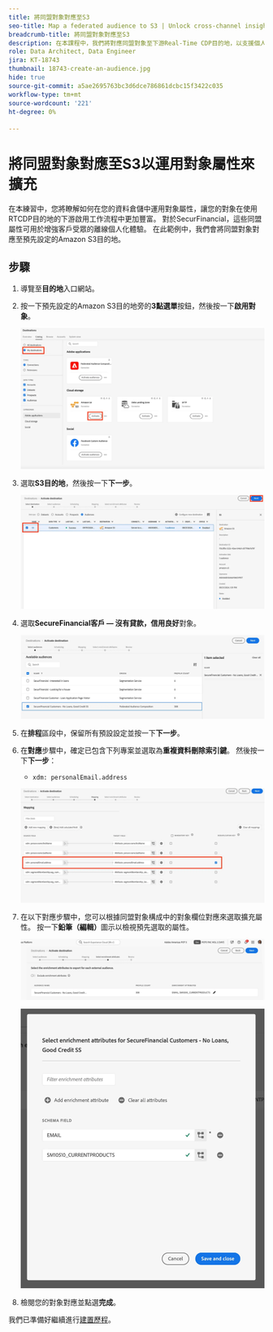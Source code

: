 ```yaml
---
title: 將同盟對象對應至S3
seo-title: Map a federated audience to S3 | Unlock cross-channel insights with Federated Audience Composition
breadcrumb-title: 將同盟對象對應至S3
description: 在本課程中，我們將對應同盟對象至下游Real-Time CDP目的地，以支援個人化的離線體驗。
role: Data Architect, Data Engineer
jira: KT-18743
thumbnail: 18743-create-an-audience.jpg
hide: true
source-git-commit: a5ae2695763bc3d6dce786861dcbc15f3422c035
workflow-type: tm+mt
source-wordcount: '221'
ht-degree: 0%

---
```



# 將同盟對象對應至S3以運用對象屬性來擴充

在本練習中，您將瞭解如何在您的資料倉儲中運用對象屬性，讓您的對象在使用RTCDP目的地的下游啟用工作流程中更加豐富。 對於SecurFinancial，這些同盟屬性可用於增強客戶受眾的離線個人化體驗。 在此範例中，我們會將同盟對象對應至預先設定的Amazon S3目的地。

## 步驟

1. 導覽至&#x200B;**目的地**&#x200B;入口網站。

2. 按一下預先設定的Amazon S3目的地旁的&#x200B;**3點選單**&#x200B;按鈕，然後按一下&#x200B;**啟用對象**。

   ![啟用對象](assets/activate-audiences.png)

3. 選取&#x200B;**S3目的地**，然後按一下&#x200B;**下一步**。

   ![select-s3-destination](assets/select-s3-destination.png)

4. 選取&#x200B;**SecureFinancial客戶 — 沒有貸款，信用良好**&#x200B;對象。

   ![select-s3-audience](assets/select-s3-audience.png)

5. 在&#x200B;**排程**&#x200B;區段中，保留所有預設設定並按一下&#x200B;**下一步**。

6. 在&#x200B;**對應**&#x200B;步驟中，確定已包含下列專案並選取為&#x200B;**重複資料刪除索引鍵**。 然後按一下&#x200B;**下一步**：
   - `xdm: personalEmail.address`

   ![重複資料刪除索引鍵](assets/deduplication-key.png)

7. 在以下對應步驟中，您可以根據同盟對象構成中的對象欄位對應來選取擴充屬性。 按一下&#x200B;**鉛筆（編輯）**&#x200B;圖示以檢視預先選取的屬性。

   ![編輯屬性](assets/edit-attributes.png)

   ![最終屬性](assets/final-attribution.png)

8. 檢閱您的對象對應並點選&#x200B;**完成**。

我們已準備好繼續進行[建置歷程](build-journey-federated-audience.md)。
